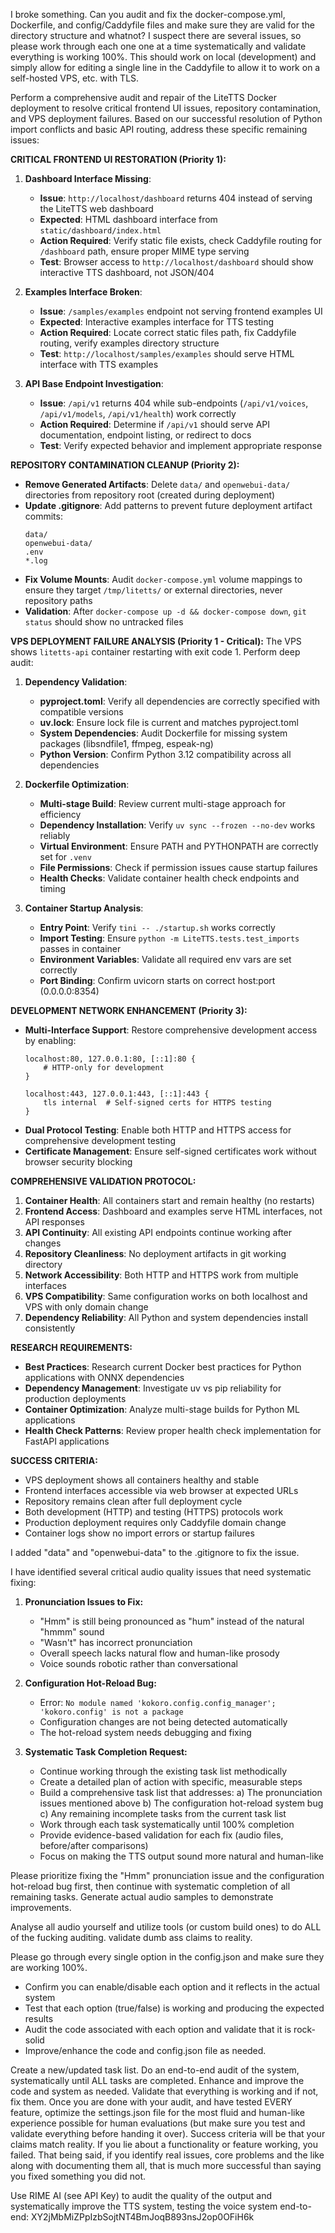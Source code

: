 I broke something. Can you audit and fix the docker-compose.yml, Dockerfile, and config/Caddyfile files and make sure they are valid for the directory structure and whatnot? I suspect there are several issues, so please work through each one one at a time systematically and validate everything is working 100%. This should work on local (development) and simply allow for editing a single line in the Caddyfile to allow it to work on a self-hosted VPS, etc. with TLS.


Perform a comprehensive audit and repair of the LiteTTS Docker deployment to resolve critical frontend UI issues, repository contamination, and VPS deployment failures. Based on our successful resolution of Python import conflicts and basic API routing, address these specific remaining issues:

**CRITICAL FRONTEND UI RESTORATION (Priority 1):**
1. **Dashboard Interface Missing**:
   - **Issue**: `http://localhost/dashboard` returns 404 instead of serving the LiteTTS web dashboard
   - **Expected**: HTML dashboard interface from `static/dashboard/index.html`
   - **Action Required**: Verify static file exists, check Caddyfile routing for `/dashboard` path, ensure proper MIME type serving
   - **Test**: Browser access to `http://localhost/dashboard` should show interactive TTS dashboard, not JSON/404

2. **Examples Interface Broken**:
   - **Issue**: `/samples/examples` endpoint not serving frontend examples UI
   - **Expected**: Interactive examples interface for TTS testing
   - **Action Required**: Locate correct static files path, fix Caddyfile routing, verify examples directory structure
   - **Test**: `http://localhost/samples/examples` should serve HTML interface with TTS examples

3. **API Base Endpoint Investigation**:
   - **Issue**: `/api/v1` returns 404 while sub-endpoints (`/api/v1/voices`, `/api/v1/models`, `/api/v1/health`) work correctly
   - **Action Required**: Determine if `/api/v1` should serve API documentation, endpoint listing, or redirect to docs
   - **Test**: Verify expected behavior and implement appropriate response

**REPOSITORY CONTAMINATION CLEANUP (Priority 2):**
- **Remove Generated Artifacts**: Delete `data/` and `openwebui-data/` directories from repository root (created during deployment)
- **Update .gitignore**: Add patterns to prevent future deployment artifact commits:
  ```
  data/
  openwebui-data/
  .env
  *.log
  ```
- **Fix Volume Mounts**: Audit `docker-compose.yml` volume mappings to ensure they target `/tmp/litetts/` or external directories, never repository paths
- **Validation**: After `docker-compose up -d && docker-compose down`, `git status` should show no untracked files

**VPS DEPLOYMENT FAILURE ANALYSIS (Priority 1 - Critical):**
The VPS shows `litetts-api` container restarting with exit code 1. Perform deep audit:

1. **Dependency Validation**:
   - **pyproject.toml**: Verify all dependencies are correctly specified with compatible versions
   - **uv.lock**: Ensure lock file is current and matches pyproject.toml
   - **System Dependencies**: Audit Dockerfile for missing system packages (libsndfile1, ffmpeg, espeak-ng)
   - **Python Version**: Confirm Python 3.12 compatibility across all dependencies

2. **Dockerfile Optimization**:
   - **Multi-stage Build**: Review current multi-stage approach for efficiency
   - **Dependency Installation**: Verify `uv sync --frozen --no-dev` works reliably
   - **Virtual Environment**: Ensure PATH and PYTHONPATH are correctly set for `.venv`
   - **File Permissions**: Check if permission issues cause startup failures
   - **Health Checks**: Validate container health check endpoints and timing

3. **Container Startup Analysis**:
   - **Entry Point**: Verify `tini -- ./startup.sh` works correctly
   - **Import Testing**: Ensure `python -m LiteTTS.tests.test_imports` passes in container
   - **Environment Variables**: Validate all required env vars are set correctly
   - **Port Binding**: Confirm uvicorn starts on correct host:port (0.0.0.0:8354)

**DEVELOPMENT NETWORK ENHANCEMENT (Priority 3):**
- **Multi-Interface Support**: Restore comprehensive development access by enabling:
  ```
  localhost:80, 127.0.0.1:80, [::1]:80 {
      # HTTP-only for development
  }

  localhost:443, 127.0.0.1:443, [::1]:443 {
      tls internal  # Self-signed certs for HTTPS testing
  }
  ```
- **Dual Protocol Testing**: Enable both HTTP and HTTPS access for comprehensive development testing
- **Certificate Management**: Ensure self-signed certificates work without browser security blocking

**COMPREHENSIVE VALIDATION PROTOCOL:**
1. **Container Health**: All containers start and remain healthy (no restarts)
2. **Frontend Access**: Dashboard and examples serve HTML interfaces, not API responses
3. **API Continuity**: All existing API endpoints continue working after changes
4. **Repository Cleanliness**: No deployment artifacts in git working directory
5. **Network Accessibility**: Both HTTP and HTTPS work from multiple interfaces
6. **VPS Compatibility**: Same configuration works on both localhost and VPS with only domain change
7. **Dependency Reliability**: All Python and system dependencies install consistently

**RESEARCH REQUIREMENTS:**
- **Best Practices**: Research current Docker best practices for Python applications with ONNX dependencies
- **Dependency Management**: Investigate uv vs pip reliability for production deployments
- **Container Optimization**: Analyze multi-stage builds for Python ML applications
- **Health Check Patterns**: Review proper health check implementation for FastAPI applications

**SUCCESS CRITERIA:**
- VPS deployment shows all containers healthy and stable
- Frontend interfaces accessible via web browser at expected URLs
- Repository remains clean after full deployment cycle
- Both development (HTTP) and testing (HTTPS) protocols work
- Production deployment requires only Caddyfile domain change
- Container logs show no import errors or startup failures

I added "data" and "openwebui-data" to the .gitignore to fix the issue.


I have identified several critical audio quality issues that need systematic fixing:

1. **Pronunciation Issues to Fix:**
   - "Hmm" is still being pronounced as "hum" instead of the natural "hmmm" sound
   - "Wasn't" has incorrect pronunciation
   - Overall speech lacks natural flow and human-like prosody
   - Voice sounds robotic rather than conversational

2. **Configuration Hot-Reload Bug:**
   - Error: `No module named 'kokoro.config.config_manager'; 'kokoro.config' is not a package`
   - Configuration changes are not being detected automatically
   - The hot-reload system needs debugging and fixing

3. **Systematic Task Completion Request:**
   - Continue working through the existing task list methodically
   - Create a detailed plan of action with specific, measurable steps
   - Build a comprehensive task list that addresses:
     a) The pronunciation issues mentioned above
     b) The configuration hot-reload system bug
     c) Any remaining incomplete tasks from the current task list
   - Work through each task systematically until 100% completion
   - Provide evidence-based validation for each fix (audio files, before/after comparisons)
   - Focus on making the TTS output sound more natural and human-like

Please prioritize fixing the "Hmm" pronunciation issue and the configuration hot-reload bug first, then continue with systematic completion of all remaining tasks. Generate actual audio samples to demonstrate improvements.


Analyse all audio yourself and utilize tools (or custom build ones) to do ALL of the fucking auditing. validate dumb ass claims to reality.

Please go through every single option in the config.json and make sure they are working 100%.
- Confirm you can enable/disable each option and it reflects in the actual system
- Test that each option (true/false) is working and producing the expected results
- Audit the code associated with each option and validate that it is rock-solid
- Improve/enhance the code and config.json file as needed.

Create a new/updated task list.
Do an end-to-end audit of the system, systematically until ALL tasks are completed. Enhance and improve the code and system as needed. Validate that everything is working and if not, fix them.
Once you are done with your audit, and have tested EVERY feature, optimize the settings.json file for the most fluid and human-like experience possible for human evaluations (but make sure you test and validate everything before handing it over). Success criteria will be that your claims match reality. If you lie about a functionality or feature working, you failed. That being said, if you identify real issues, core problems and the like along with documenting them all, that is much more successful than saying you fixed something you did not.

Use RIME AI (see API Key) to audit the quality of the output and systematically improve the TTS system, testing the voice system end-to-end:
XY2jMbMiZPpIzbSojtNT4BmJoqB893nsJ2op0OFiH6k
